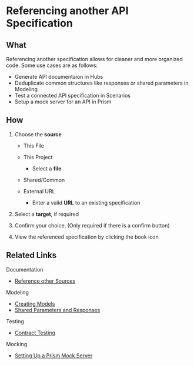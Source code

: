 # Referencing another API Specification

<!-- REFBUILDER GIF/VIDEO-->

## What

Referencing another specification allows for cleaner and more organized code. Some use cases are as follows:

* Generate API documentaion in Hubs
* Deduplicate common structures like responses or shared parameters in Modeling
* Test a connected API specification in Scenarios
* Setup a mock server for an API in Prism

## How

1.  Choose the **source**

    * This File

    * This Project

      * Select a **file**

    * Shared/Common

    * External URL

      * Enter a valid **URL** to an existing specification

2.  Select a **target**, if required

3.  Confirm your choice. (Only required if there is a confirm button)

4.  View the referenced specification by clicking the book icon

## Related Links

Documentation

* [Reference other Sources](../hubs/ref-other-sources-hubs.md)

Modeling

* [Creating Models](../modeling/how-to-create-models.md#How-to-Create-Models-using-the-Stoplight-Modeling-Editor)
* [Shared Parameters and Responses](../modeling/shared-params-responses.md)

Testing

* [Contract Testing](../testing/contract-testing.md#connecting-the-spec)

Mocking

* [Setting Up a Prism Mock Server](../prism/mocking.md)
